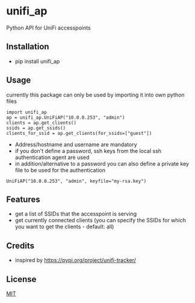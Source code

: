 # unifi_ap

Python API for UniFi accesspoints

## Installation

* pip install unifi_ap

## Usage

currently this package can only be used by importing it into own python files

```
import unifi_ap
ap = unifi_ap.UniFiAP("10.0.0.253", "admin")
clients = ap.get_clients()
ssids = ap.get_ssids()
clients_for_ssid = ap.get_clients(for_ssids=["guest"])
```

* Address/hostname and username are mandatory  
* if you don't define a password, ssh keys from the local ssh authentication agent are used  
* in addition/alternative to a password you can also define a private key file to be used for the authentication

`UniFiAP("10.0.0.253", "admin", keyfile="my-rsa.key")`

## Features

* get a list of SSIDs that the accesspoint is serving
* get currently connected clients (you can specify the SSIDs for which you want to get the clients - default: all)

## Credits

* inspired by https://pypi.org/project/unifi-tracker/

## License

[MIT](https://choosealicense.com/licenses/mit/)
